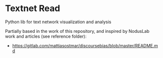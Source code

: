 # Textnet Read
Python lib for text network visualization and analysis 

Partially based in the work of this repository, and inspired by NodusLab work and articles (see reference folder): 
- https://gitlab.com/mattiasostmar/discoursebias/blob/master/README.md  
